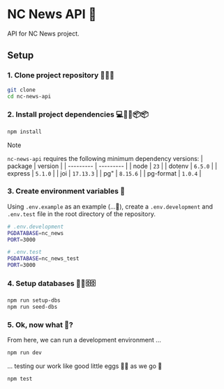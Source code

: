# NC News API 📰

API for NC News project.

## Setup

### 1. Clone project repository 🐑🧪🐑

```bash
git clone
cd nc-news-api
```

### 2. Install project dependencies 💻🚚💨📦📦

```bash
npm install
```

> [!NOTE]
> `nc-news-api` requires the following minimum dependency versions:
> | package | version |
> | --------- | --------- |
> | node | `23` |
> | dotenv | `6.5.0` |
> | express | `5.1.0` |
> | joi | `17.13.3` |
> | pg" | `8.15.6` |
> | pg-format | `1.0.4` |

### 3. Create environment variables 🧮

Using `.env.example` as an example (...👀), create a `.env.development` and `.env.test` file in the root directory of the repository.

```bash
# .env.development
PGDATABASE=nc_news
PORT=3000
```

```bash
# .env.test
PGDATABASE=nc_news_test
PORT=3000
```

### 4. Setup databases 🌱🌱🗄️🗄️

```bash
npm run setup-dbs
npm run seed-dbs
```

### 5. Ok, now what 🤔?

From here, we can run a development environment ...

```bash
npm run dev
```

... testing our work like good little eggs 🥚🥚 as we go 🙌

```bash
npm test
```
